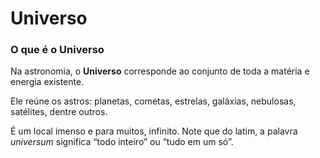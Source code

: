# Universo

### O que é o Universo 

Na astronomia, o **Universo** corresponde ao conjunto de toda a matéria e energia existente.

Ele reúne os astros: planetas, cometas, estrelas, galáxias, nebulosas, satélites, dentre outros.

É um local imenso e para muitos, infinito. Note que do latim, a palavra *universum* significa “todo inteiro” ou “tudo em um só”.